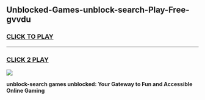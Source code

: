 
## Unblocked-Games-unblock-search-Play-Free-gvvdu
<h3>
<a href="https://premium76.site?title=unblock-search&ref=23A">CLICK TO PLAY</a></h3>
<hr>

<h3>
<a href="https://premium76.site?title=unblock-search&ref=23A">CLICK 2 PLAY</a>
  
</h3>

<a href="https://premium76.site?title=unblock-search&ref=23A"><img src="https://clearcache.store/games.png"></a>


**unblock-search games unblocked: Your Gateway to Fun and Accessible Online Gaming**
